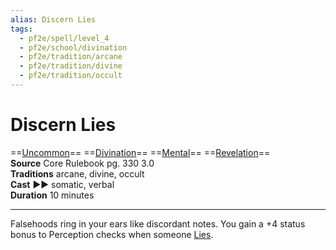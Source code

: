 ```yaml
---
alias: Discern Lies
tags:
  - pf2e/spell/level_4
  - pf2e/school/divination
  - pf2e/tradition/arcane
  - pf2e/tradition/divine
  - pf2e/tradition/occult
---
```


# Discern Lies

==[Uncommon](../../../Traits/Uncommon.md)== ==[Divination](../../../Traits/Divination.md)== ==[Mental](../../../Traits/Mental.md)== ==[Revelation](../../../Traits/Revelation.md)==  
__Source__ Core Rulebook pg. 330 3.0  
**Traditions** arcane, divine, occult  
**Cast** ►► somatic, verbal  
**Duration** 10 minutes

---

Falsehoods ring in your ears like discordant notes. You gain a +4 status bonus to Perception checks when someone [Lies](../../../Rules/Actions/Lie.md).
